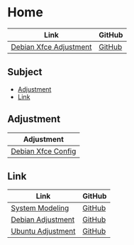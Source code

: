 

# Home

| Link | GitHub |
| ---- | ------ |
| [Debian Xfce Adjustment](https://samwhelp.github.io/debian-xfce-adjustment/) | [GitHub](https://github.com/samwhelp/debian-xfce-adjustment) |




## Subject

* [Adjustment](#adjustment)
* [Link](#link)




## Adjustment

| Adjustment |
| -------- |
| [Debian Xfce Config](https://github.com/samwhelp/debian-xfce-adjustment/tree/main/prototype/main/xfce-config/Main) |




## Link

| Link | GitHub |
| ---- | ------ |
| [System Modeling](https://samwhelp.github.io/system-modeling/) | [GitHub](https://github.com/samwhelp/system-modeling) |
| [Debian Adjustment](https://samwhelp.github.io/debian-adjustment/) | [GitHub](https://github.com/samwhelp/debian-adjustment) |
| [Ubuntu Adjustment](https://samwhelp.github.io/ubuntu-adjustment/) | [GitHub](https://github.com/samwhelp/ubuntu-adjustment) |
